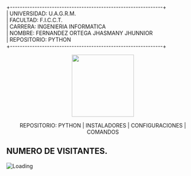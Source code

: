 +--------------------------------------------------------------+<br>
| UNIVERSIDAD: U.A.G.R.M.<br>
| FACULTAD: F.I.C.C.T.<br>
| CARRERA: INGENIERIA INFORMATICA<br>
| NOMBRE: FERNANDEZ ORTEGA JHASMANY JHUNNIOR<br>
| REPOSITORIO: PYTHON<br>
+--------------------------------------------------------------+<br>

<p align="center"><img src="https://github-production-user-asset-6210df.s3.amazonaws.com/36086876/282406040-4e48898c-f122-40de-a463-a68ae29f81a9.png" width="162"></p>
<p align="center">REPOSITORIO: PYTHON | INSTALADORES | CONFIGURACIONES | COMANDOS<width="292"></p>

## NUMERO DE VISITANTES.
<img align="left" src = "https://profile-counter.glitch.me/147b936321e303f2f5559dcd39ea3b02/count.svg" alt ="Loading"> <br>